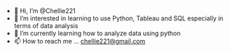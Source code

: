 - 👋 Hi, I’m @Chellie221
- 👀 I’m interested in learning to use Python, Tableau and SQL especially in terms of data analysis
- 🌱 I’m currently learning how to analyze data using python
- 📫 How to reach me ... chellie221@gmail.com

<!---
Chellie221/Chellie221 is a ✨ special ✨ repository because its `README.md` (this file) appears on your GitHub profile.
You can click the Preview link to take a look at your changes.
--->
